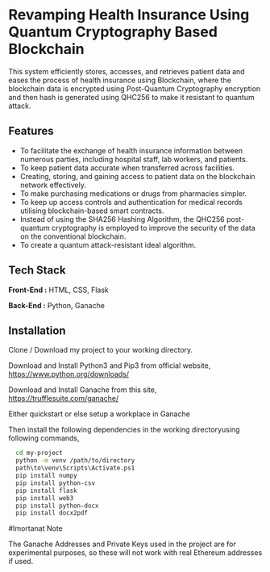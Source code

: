 
# Revamping Health Insurance Using Quantum Cryptography Based Blockchain

This system efficiently stores, accesses, and retrieves
patient data and eases the process of health insurance
using Blockchain, where the blockchain data is
encrypted using Post-Quantum Cryptography encryption and then
hash is generated using QHC256 to make it resistant to quantum
attack.




## Features

- To facilitate the exchange of health insurance information between numerous parties, including hospital staff, lab workers, and patients.
- To keep patient data accurate when transferred across facilities.
- Creating, storing, and gaining access to patient data on the blockchain network effectively.
- To make purchasing medications or drugs from pharmacies simpler.
- To keep up access controls and authentication for medical records utilising blockchain-based smart contracts.
- Instead of using the SHA256 Hashing Algorithm, the QHC256 post-quantum cryptography is employed to improve the security of the data on the conventional blockchain.
- To create a quantum attack-resistant ideal algorithm.

## Tech Stack

**Front-End :** HTML, CSS, Flask

**Back-End :** Python, Ganache


## Installation
 Clone / Download my project to your working directory.
 
 Download and Install Python3 and Pip3 from official website, https://www.python.org/downloads/

 Download and Install Ganache from this site, https://trufflesuite.com/ganache/

 Either quickstart or else setup a workplace in Ganache
 
 Then install the following dependencies in the working directoryusing following commands,
```sh
  cd my-project
  python -m venv /path/to/directory
  path\to\venv\Scripts\Activate.ps1
  pip install numpy
  pip install python-csv
  pip install flask
  pip install web3
  pip install python-docx
  pip install docx2pdf
```

#Imortanat Note

The Ganache Addresses and Private Keys used in the project are for experimental purposes, so these will not work with real Ethereum addresses if used.
